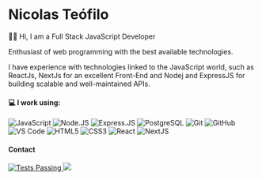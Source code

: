 # Nicolas Teófilo

👋🏻 Hi, I am a Full Stack JavaScript Developer

Enthusiast of web programming with the best available technologies.

I have experience with technologies linked to the JavaScript world, such as ReactJs, NextJs for an excellent Front-End and Nodej and ExpressJS for building scalable and well-maintained APIs.
 
#### 💻 I work using:
 
![JavaScript](https://img.shields.io/badge/-JavaScript-354f52?style=flat-square&logo=javascript)
![Node.JS](https://img.shields.io/badge/-Node.JS-354f52?style=flat-square&logo=Node.js)
![Express.JS](https://img.shields.io/badge/-Express.JS-354f52?style=flat-square&logo=expressjs)
![PostgreSQL](https://img.shields.io/badge/-PostgreSQL-354f52?style=flat-square&logo=postgresql)
![Git](https://img.shields.io/badge/-Git-354f52?style=flat-square&logo=git)
![GitHub](https://img.shields.io/badge/-GitHub-354f52?style=flat-square&logo=github)
![VS Code](https://img.shields.io/badge/-VS%20Code-354f52?style=flat-square&logo=visual-studio-code)
![HTML5](https://img.shields.io/badge/-HTML5-354f52?style=flat-square&logo=html5&logoColor=white)
![CSS3](https://img.shields.io/badge/-CSS3-354f52?style=flat-square&logo=css3)
![React](https://img.shields.io/badge/-React-354f52?style=flat-square&logo=react)
![NextJS](https://img.shields.io/badge/-NextJS-354f52?style=flat-square&logo=next)
  

 #### Contact
 
 <a href="https://www.linkedin.com/in/nicolasteofilo/" target="blank">
      <img alt="Tests Passing" src="https://img.shields.io/badge/-Nicolas%20Teófilo-354f52?style=flat-square&logo=Linkedin&logoColor=white&link=https://www.linkedin.com/in/nicolasteofilo/)](https://www.linkedin.com/in/nicolasteofilo/" />
 </a>
 <a href="mailto:contato.nicolasteofilo@gmail.com">
      <img src="https://img.shields.io/badge/-contato.nicolasteofilo@gmail.com-354f52?style=flat-square&logo=Gmail&logoColor=white&link=)](mailto:contato.nicolasteofilo@gmail.com"/>
